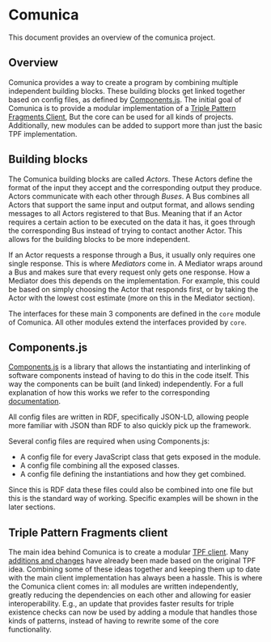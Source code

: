 # Comunica

This document provides an overview of the comunica project.

## Overview

Comunica provides a way to create a program by combining multiple independent building blocks.
These building blocks get linked together based on config files,
as defined by [Components.js](https://www.npmjs.com/package/lsd-components).
The initial goal of Comunica is to provide a modular implementation
of a [Triple Pattern Fragments Client](http://linkeddatafragments.org/software/),
But the core can be used for all kinds of projects.
Additionally, new modules can be added to support more than just the basic TPF implementation.

## Building blocks
The Comunica building blocks are called *Actors*.
These Actors define the format of the input they accept and the corresponding output they produce.
Actors communicate with each other through *Buses*.
A Bus combines all Actors that support the same input and output format,
and allows sending messages to all Actors registered to that Bus.
Meaning that if an Actor requires a certain action to be executed on the data it has,
it goes through the corresponding Bus instead of trying to contact another Actor.
This allows for the building blocks to be more independent.

If an Actor requests a response through a Bus, it usually only requires one single response.
This is where *Mediators* come in.
A Mediator wraps around a Bus and makes sure that every request only gets one response.
How a Mediator does this depends on the implementation.
For example, this could be based on simply choosing the Actor that responds first,
or by taking the Actor with the lowest cost estimate (more on this in the Mediator section).

The interfaces for these main 3 components are defined in the `core` module of Comunica.
All other modules extend the interfaces provided by `core`.

## Components.js
[Components.js](https://www.npmjs.com/package/lsd-components) is a library that allows 
the instantiating and interlinking of software components instead of having to do this in the code itself.
This way the components can be built (and linked) independently.
For a full explanation of how this works we refer to the corresponding
[documentation](http://componentsjs.readthedocs.io/en/latest/).

All config files are written in RDF, specifically JSON-LD,
allowing people more familiar with JSON than RDF to also quickly pick up the framework.

Several config files are required when using Components.js:
 * A config file for every JavaScript class that gets exposed in the module.
 * A config file combining all the exposed classes.
 * A config file defining the instantiations and how they get combined.

Since this is RDF data these files could also be combined into one file
but this is the standard way of working.
Specific examples will be shown in the later sections.

## Triple Pattern Fragments client
The main idea behind Comunica is to create a modular [TPF client](http://linkeddatafragments.org/software/).
Many [additions and changes](http://linkeddatafragments.org/publications/) have already been made
based on the original TPF idea.
Combining some of these ideas together and keeping them up to date with the main client implementation
has always been a hassle.
This is where the Comunica client comes in: all modules are written independently,
greatly reducing the dependencies on each other and allowing for easier interoperability.
E.g., an update that provides faster results for triple existence checks can now be used
by adding a module that handles those kinds of patterns,
instead of having to rewrite some of the core functionality.